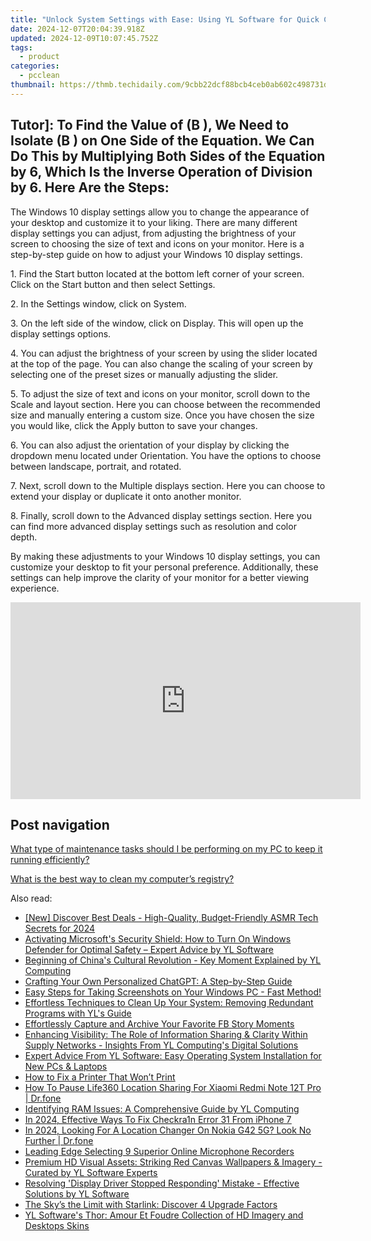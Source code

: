 ```yaml
---
title: "Unlock System Settings with Ease: Using YL Software for Quick Control Panel Access"
date: 2024-12-07T20:04:39.918Z
updated: 2024-12-09T10:07:45.752Z
tags:
  - product
categories:
  - pcclean
thumbnail: https://thmb.techidaily.com/9cbb22dcf88bcb4ceb0ab602c498731d7fd924c3e7f5e5667c887c44d8fe1da7.jpg
---
```


## Tutor]: To Find the Value of \(B \), We Need to Isolate \(B \) on One Side of the Equation. We Can Do This by Multiplying Both Sides of the Equation by 6, Which Is the Inverse Operation of Division by 6. Here Are the Steps:

The Windows 10 display settings allow you to change the appearance of your desktop and customize it to your liking. There are many different display settings you can adjust, from adjusting the brightness of your screen to choosing the size of text and icons on your monitor. Here is a step-by-step guide on how to adjust your Windows 10 display settings. 

1\. Find the Start button located at the bottom left corner of your screen. Click on the Start button and then select Settings.

2\. In the Settings window, click on System.

3\. On the left side of the window, click on Display. This will open up the display settings options. 

4\. You can adjust the brightness of your screen by using the slider located at the top of the page. You can also change the scaling of your screen by selecting one of the preset sizes or manually adjusting the slider.

5\. To adjust the size of text and icons on your monitor, scroll down to the Scale and layout section. Here you can choose between the recommended size and manually entering a custom size. Once you have chosen the size you would like, click the Apply button to save your changes.

6\. You can also adjust the orientation of your display by clicking the dropdown menu located under Orientation. You have the options to choose between landscape, portrait, and rotated.

7\. Next, scroll down to the Multiple displays section. Here you can choose to extend your display or duplicate it onto another monitor.

8\. Finally, scroll down to the Advanced display settings section. Here you can find more advanced display settings such as resolution and color depth. 

By making these adjustments to your Windows 10 display settings, you can customize your desktop to fit your personal preference. Additionally, these settings can help improve the clarity of your monitor for a better viewing experience.

<!-- affiliate ads begin -->
<iframe width="560" height="315" src="https://www.youtube.com/embed/ZblaBc-v2vs?si=CKW1gJwXQT2vZJYo" title="YouTube video player" frameborder="0" allow="accelerometer; autoplay; clipboard-write; encrypted-media; gyroscope; picture-in-picture; web-share" referrerpolicy="strict-origin-when-cross-origin" allowfullscreen></iframe>
<!-- affiliate ads end -->

## Post navigation

[What type of maintenance tasks should I be performing on my PC to keep it running efficiently?](https://tools.techidaily.com/pcclean/products/)

[What is the best way to clean my computer’s registry?](https://tools.techidaily.com/pcclean/products/)

<ins class="adsbygoogle"
     style="display:block"
     data-ad-format="autorelaxed"
     data-ad-client="ca-pub-7571918770474297"
     data-ad-slot="1223367746"></ins>

<ins class="adsbygoogle"
     style="display:block"
     data-ad-client="ca-pub-7571918770474297"
     data-ad-slot="8358498916"
     data-ad-format="auto"
     data-full-width-responsive="true"></ins>

<span class="atpl-alsoreadstyle">Also read:</span>
<div><ul>
<li><a href="https://fox-info.techidaily.com/new-discover-best-deals-high-quality-budget-friendly-asmr-tech-secrets-for-2024/"><u>[New] Discover Best Deals - High-Quality, Budget-Friendly ASMR Tech Secrets for 2024</u></a></li>
<li><a href="https://discover-amazing.techidaily.com/activating-microsofts-security-shield-how-to-turn-on-windows-defender-for-optimal-safety-expert-advice-by-yl-software/"><u>Activating Microsoft's Security Shield: How to Turn On Windows Defender for Optimal Safety – Expert Advice by YL Software</u></a></li>
<li><a href="https://discover-amazing.techidaily.com/beginning-of-chinas-cultural-revolution-key-moment-explained-by-yl-computing/"><u>Beginning of China's Cultural Revolution - Key Moment Explained by YL Computing</u></a></li>
<li><a href="https://tech-hub.techidaily.com/crafting-your-own-personalized-chatgpt-a-step-by-step-guide/"><u>Crafting Your Own Personalized ChatGPT: A Step-by-Step Guide</u></a></li>
<li><a href="https://technical-tips.techidaily.com/1723808343063-easy-steps-for-taking-screenshots-on-your-windows-pc-fast-method/"><u>Easy Steps for Taking Screenshots on Your Windows PC - Fast Method!</u></a></li>
<li><a href="https://discover-amazing.techidaily.com/effortless-techniques-to-clean-up-your-system-removing-redundant-programs-with-yls-guide/"><u>Effortless Techniques to Clean Up Your System: Removing Redundant Programs with YL's Guide</u></a></li>
<li><a href="https://facebook-clips.techidaily.com/effortlessly-capture-and-archive-your-favorite-fb-story-moments/"><u>Effortlessly Capture and Archive Your Favorite FB Story Moments</u></a></li>
<li><a href="https://discover-amazing.techidaily.com/enhancing-visibility-the-role-of-information-sharing-and-clarity-within-supply-networks-insights-from-yl-computings-digital-solutions/"><u>Enhancing Visibility: The Role of Information Sharing & Clarity Within Supply Networks - Insights From YL Computing's Digital Solutions</u></a></li>
<li><a href="https://discover-amazing.techidaily.com/expert-advice-from-yl-software-easy-operating-system-installation-for-new-pcs-and-laptops/"><u>Expert Advice From YL Software: Easy Operating System Installation for New PCs & Laptops</u></a></li>
<li><a href="https://printer-issues.techidaily.com/1719574168670-how-to-fix-a-printer-that-wont-print/"><u>How to Fix a Printer That Won’t Print</u></a></li>
<li><a href="https://location-social.techidaily.com/how-to-pause-life360-location-sharing-for-xiaomi-redmi-note-12t-pro-drfone-by-drfone-virtual-android/"><u>How To Pause Life360 Location Sharing For Xiaomi Redmi Note 12T Pro | Dr.fone</u></a></li>
<li><a href="https://discover-amazing.techidaily.com/identifying-ram-issues-a-comprehensive-guide-by-yl-computing/"><u>Identifying RAM Issues: A Comprehensive Guide by YL Computing</u></a></li>
<li><a href="https://activate-lock.techidaily.com/in-2024-effective-ways-to-fix-checkra1n-error-31-from-iphone-7-by-drfone-ios/"><u>In 2024, Effective Ways To Fix Checkra1n Error 31 From iPhone 7</u></a></li>
<li><a href="https://phone-solutions.techidaily.com/in-2024-looking-for-a-location-changer-on-nokia-g42-5g-look-no-further-drfone-by-drfone-virtual-android/"><u>In 2024, Looking For A Location Changer On Nokia G42 5G? Look No Further | Dr.fone</u></a></li>
<li><a href="https://desktop-recording.techidaily.com/leading-edge-selecting-9-superior-online-microphone-recorders/"><u>Leading Edge Selecting 9 Superior Online Microphone Recorders</u></a></li>
<li><a href="https://discover-amazing.techidaily.com/premium-hd-visual-assets-striking-red-canvas-wallpapers-and-imagery-curated-by-yl-software-experts/"><u>Premium HD Visual Assets: Striking Red Canvas Wallpapers & Imagery - Curated by YL Software Experts</u></a></li>
<li><a href="https://discover-amazing.techidaily.com/resolving-display-driver-stopped-responding-mistake-effective-solutions-by-yl-software/"><u>Resolving 'Display Driver Stopped Responding' Mistake - Effective Solutions by YL Software</u></a></li>
<li><a href="https://buynow-reviews.techidaily.com/the-skys-the-limit-with-starlink-discover-4-upgrade-factors/"><u>The Sky’s the Limit with Starlink: Discover 4 Upgrade Factors</u></a></li>
<li><a href="https://discover-amazing.techidaily.com/yl-softwares-thor-amour-et-foudre-collection-of-hd-imagery-and-desktops-skins/"><u>YL Software's Thor: Amour Et Foudre Collection of HD Imagery and Desktops Skins</u></a></li>
</ul></div>

